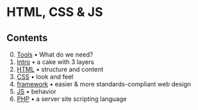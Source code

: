 # HTML, CSS & JS

## Contents

0. [Tools](00_requirements.md) • What do we need?
1. [Intro](01_intro.md) • a cake with 3 layers
2. [HTML](02_html.md) • structure and content
3. [CSS](03_css.md) • look and feel
4. [framework](04_frameworks.md) • easier & more standards-compliant web design
5. [JS](js.md) • behavior
6. [PHP]() • a server site scripting language

<!--
4. [Forms](04_forms.md)
-->
